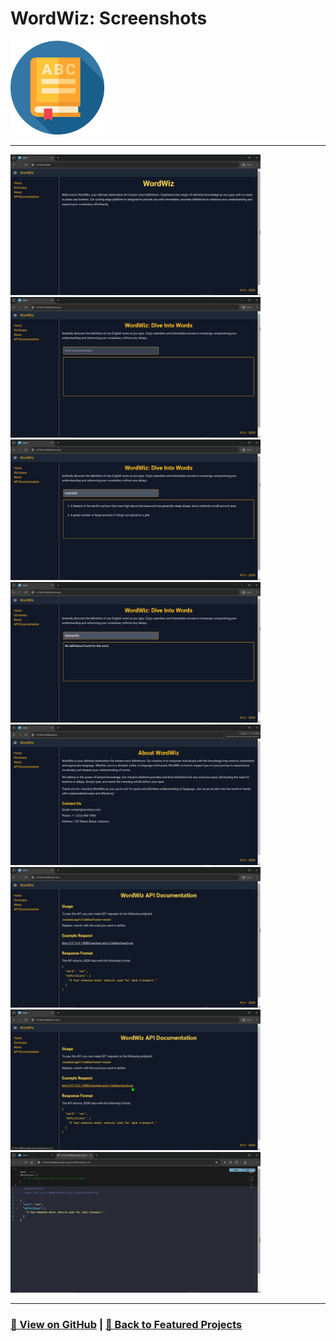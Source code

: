 # WordWiz: Screenshots 

<img src="WordWiz-1.png" alt="WordWiz_logo" width="150">

---

<a href="WordWiz-2.png"><img src="WordWiz-2.png" width="400"></a>
<a href="WordWiz-3.png"><img src="WordWiz-3.png" width="400"></a>
<a href="WordWiz-4.png"><img src="WordWiz-4.png" width="400"></a>
<a href="WordWiz-5.png"><img src="WordWiz-5.png" width="400"></a>
<a href="WordWiz-6.png"><img src="WordWiz-6.png" width="400"></a>
<a href="WordWiz-7.png"><img src="WordWiz-7.png" width="400"></a>
<a href="WordWiz-8.png"><img src="WordWiz-8.png" width="400"></a>
<a href="WordWiz-9.png"><img src="WordWiz-9.png" width="400"></a>

---

### [🔗 View on GitHub](https://github.com/emads22/WordWiz) | [🔗 Back to Featured Projects](../../README.md#-web-development-and-api)
